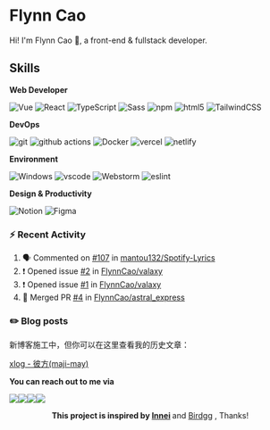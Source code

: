 # Flynn Cao 

Hi! I'm Flynn Cao 👋, a front-end & fullstack developer.

## Skills
**Web Developer**

<p>
 <img alt="Vue" src="https://img.shields.io/badge/Vue.js-35495E?style=flat-square&logo=vue.js&logoColor=4FC08D" />
  <img alt="React" src="https://img.shields.io/badge/-React-45b8d8?style=flat-square&logo=react&logoColor=white" />
  <img alt="TypeScript"
    src="https://img.shields.io/badge/-TypeScript-007ACC?style=flat-square&logo=typescript&logoColor=white" />
  <img alt="Sass" src="https://img.shields.io/badge/-Sass-CC6699?style=flat-square&logo=sass&logoColor=white" />
  <img alt="npm" src="https://img.shields.io/badge/-NPM-CB3837?style=flat-square&logo=npm&logoColor=white" />
  <img alt="html5" src="https://img.shields.io/badge/-HTML5-E34F26?style=flat-square&logo=html5&logoColor=white" />
  <img alt="TailwindCSS"
    src="https://img.shields.io/badge/-tailwindcss-50B3D0?style=flat-square&logo=tailwindcss&logoColor=white" />
</p>

**DevOps**

<p>
  <img alt="git" src="https://img.shields.io/badge/-Git-F05032?style=flat-square&logo=git&logoColor=white" />
  <img alt="github actions"
    src="https://img.shields.io/badge/-Github_Actions-2088FF?style=flat-square&logo=github-actions&logoColor=white" />
  <img alt="Docker" src="https://img.shields.io/badge/-Docker-46a2f1?style=flat-square&logo=docker&logoColor=white" />
	<img alt="vercel" src="https://img.shields.io/badge/Vercel-000000?flat-square&logo=vercel&logoColor=white"/>
	<img alt="netlify" src="https://img.shields.io/badge/Netlify-00C7B7?style=flat-square&logo=netlify&logoColor=white"/>
</p>

**Environment**

<p>
  <img alt="Windows" src="https://img.shields.io/badge/Windows-0078D6?style=flat-square&logo=windows&logoColor=white" />
  <img alt="vscode" src="https://img.shields.io/badge/Visual%20Studio%20Code-blue?style=flat-square&logo=visual-studio-code&logoColor=ffffff" />
  <img alt="Webstorm" src="https://img.shields.io/badge/WebStorm-000000?style=flat-square&logo=WebStorm&logoColor=white" />
 <img alt="eslint" src="https://img.shields.io/badge/eslint-3A33D1?style=flat-square&logo=eslint&logoColor=white" />

</p>

**Design & Productivity**
<p>
<img alt="Notion" src="https://img.shields.io/badge/Notion-000000?style=flat-square&logo=notion&logoColor=white"/>
<img alt="Figma" src="https://img.shields.io/badge/Figma-F24E1E?style=flat-square&logo=figma&logoColor=white"/>

</p>



### :zap: Recent Activity

<!--START_SECTION:activity-->
1. 🗣 Commented on [#107](https://github.com/mantou132/Spotify-Lyrics/issues/107#issuecomment-1641964983) in [mantou132/Spotify-Lyrics](https://github.com/mantou132/Spotify-Lyrics)
2. ❗ Opened issue [#2](https://github.com/FlynnCao/valaxy/issues/2) in [FlynnCao/valaxy](https://github.com/FlynnCao/valaxy)
3. ❗ Opened issue [#1](https://github.com/FlynnCao/valaxy/issues/1) in [FlynnCao/valaxy](https://github.com/FlynnCao/valaxy)
4. 🎉 Merged PR [#4](https://github.com/FlynnCao/astral_express/pull/4) in [FlynnCao/astral_express](https://github.com/FlynnCao/astral_express)
<!--END_SECTION:activity-->

### ✏️ Blog posts

新博客施工中，但你可以在这里查看我的历史文章：

[xlog - 彼方(maji-may)](https://www.flynncao.me/)

 
 **You can reach out to me via**


 <p style="display:flex">
<a href="https://t.me/flynncao/"><img src="https://img.shields.io/badge/Telegram-2CA5E0?style=for-the-badge&logo=telegram&logoColor=white"/></a>
<a href="https://discord.gg/v2bzdj7j"><img src="https://img.shields.io/badge/Discord-7289DA?style=for-the-badge&logo=discord&logoColor=white"/></a>
<a href="https://steamcommunity.com/id/flynncao" target="blank"><img src="https://img.shields.io/badge/Steam-000000?style=for-the-badge&logo=steam&logoColor=white"/></a>
<a href="https://open.spotify.com/user/31yq55jcmnkkkuhe4irsa7kphjoy" target="blank"><img src="https://img.shields.io/badge/Spotify-1ED760?&style=for-the-badge&logo=spotify&logoColor=white"></img></a>
</p>
<p align=center><strong>This project is inspired by <a href="https://github.com/innei" target="_blank">Innei</a> </strong> and  <a href="https://github.com/birdgg" target="_blank">Birdgg</a> </strong>, Thanks!</>


<!-- <a href="#"><img src="https://img.shields.io/badge/WeChat-07C160?style=for-the-badge&logo=wechat&logoColor=white"/></a> -->


<!-- <a href="https://twitter.com/real_flynncao" target="_blank"><img alt="Twitter" src="https://img.shields.io/badge/twitter-%231DA1F2.svg?&style=for-the-badge&logo=twitter&logoColor=white"></a> -->









